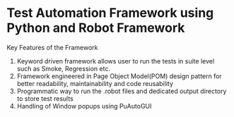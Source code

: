 # Test Automation Framework using Python and Robot Framework

Key Features of the Framework

1. Keyword driven framework allows user to run the tests in suite level such as Smoke, Regression etc.
2. Framework engineered in Page Object Model(POM) design pattern for better readability, maintainability and code reusability
3. Programmatic way to run the .robot files and dedicated output directory to store test results
4. Handling of Window popups using PuAutoGUI
